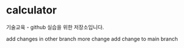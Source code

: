 # calculator
기술교육 - github 실습을 위한 저장소입니다.

add changes in other branch
more change
add change to main branch
